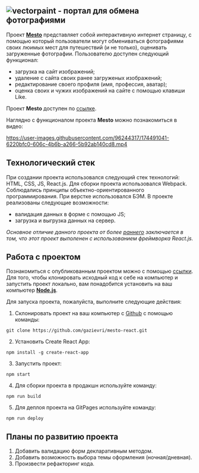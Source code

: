 ## ![vectorpaint](https://user-images.githubusercontent.com/96244317/174490015-482712ff-3854-4d18-9e34-401266198322.svg) - портал для обмена фотографиями

Проект [**Mesto**](https://gazievri.github.io/mesto-react/) представляет собой интерактивную интернет страницу, с помощью который пользователи могут обмениваться фотографиями своих люимых мест для путешествий (и не только), оценивать загруженные фотографии.
Пользователю доступен следующий функционал:
- загрузка на сайт изображений;
- удаление с сайта своих ранее загруженых изображений;
- редактирование своего профиля (имя, профессия, аватар);
- оценка своих и чужих изображений на сайте с помощью клавиши Like.

Проект **Mesto** доступен по [ссылке](https://gazievri.github.io/mesto-react/).

Наглядно c функционалом проекта **Mesto** можно познакомиться в видео:

https://user-images.githubusercontent.com/96244317/174491041-6220bfc0-606c-4b6b-a266-5b92ab140cd8.mp4


## Технологический стек
При создании проекта использовался следующий стек технологий: HTML, CSS, JS, React.js.
Для сборки проекта использовался Webpack. Соблюдались принципы объектно-ориентированного программирования. При верстке использовался БЭМ.
В проекте реализованы следующие возможности:
- валидация данных в форме с помощью JS;
- загрузка и выгрузка данных на сервер.

*Основное отличие данного проекта от более [раннего](https://github.com/gazievri/mesto.git) заключается в том, что этот проект выполенен с использованием фреймворка React.js.*

## Работа с проектом
Познакомиться с опубликованным проектом можно с помощью [ссылки](https://gazievri.github.io/mesto-react/).
Для того, чтобы клонировать исходный код к себе на компьютер и запустить проект локально, вам понадобится установить на ваш компьютер [**Node.js**](https://nodejs.org/en/download/).

Для запуска проекта, пожалуйста, выполните следующие действия:

1. Склонировать проект на ваш компьютер с [Github](https://github.com/gazievri/mesto-react.git) с помощью команды:
```
git clone https://github.com/gazievri/mesto-react.git
```
2. Установить Create React App:
```
npm install -g create-react-app
```
3. Запустить проект:
```
npm start
```
4. Для сборки проекта в продакшн используйте команду:
```
npm run build
```
5. Для деплоя проекта на GitPages используйте команду:
```
npm run deploy
```

## Планы по развитию проекта
1. Добавить валидацию форм декларативным методом.
2. Добавить возможность выбора темы оформления (ночная/дневная).
3. Произвести рефакторинг кода.
